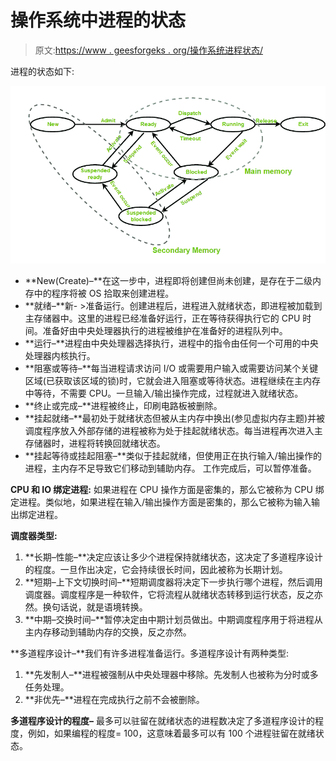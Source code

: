 # 操作系统中进程的状态

> 原文:[https://www . geesforgeks . org/操作系统进程状态/](https://www.geeksforgeeks.org/states-of-a-process-in-operating-systems/)

进程的状态如下:

![](img/780b230cac0c7632b6fa807f35256ad9.png)

*   **New(Create)–**在这一步中，进程即将创建但尚未创建，是存在于二级内存中的程序将被 OS 拾取来创建进程。
*   **就绪–**新- >准备运行。创建进程后，进程进入就绪状态，即进程被加载到主存储器中。这里的进程已经准备好运行，正在等待获得执行它的 CPU 时间。准备好由中央处理器执行的进程被维护在准备好的进程队列中。
*   **运行–**进程由中央处理器选择执行，进程中的指令由任何一个可用的中央处理器内核执行。
*   **阻塞或等待–**每当进程请求访问 I/O 或需要用户输入或需要访问某个关键区域(已获取该区域的锁)时，它就会进入阻塞或等待状态。进程继续在主内存中等待，不需要 CPU。一旦输入/输出操作完成，过程就进入就绪状态。
*   **终止或完成–**进程被终止，印刷电路板被删除。
*   **挂起就绪–**最初处于就绪状态但被从主内存中换出(参见虚拟内存主题)并被调度程序放入外部存储的进程被称为处于挂起就绪状态。每当进程再次进入主存储器时，进程将转换回就绪状态。
*   **挂起等待或挂起阻塞–**类似于挂起就绪，但使用正在执行输入/输出操作的进程，主内存不足导致它们移动到辅助内存。
    工作完成后，可以暂停准备。

**CPU 和 IO 绑定进程:**
如果进程在 CPU 操作方面是密集的，那么它被称为 CPU 绑定进程。类似地，如果进程在输入/输出操作方面是密集的，那么它被称为输入输出绑定进程。

**调度器类型:**

1.  **长期–性能–**决定应该让多少个进程保持就绪状态，这决定了多道程序设计的程度。一旦作出决定，它会持续很长时间，因此被称为长期计划。
2.  **短期–上下文切换时间–**短期调度器将决定下一步执行哪个进程，然后调用调度器。调度程序是一种软件，它将流程从就绪状态转移到运行状态，反之亦然。换句话说，就是语境转换。
3.  **中期–交换时间–**暂停决定由中期计划员做出。中期调度程序用于将进程从主内存移动到辅助内存的交换，反之亦然。

**多道程序设计–**我们有许多进程准备运行。多道程序设计有两种类型:

1.  **先发制人–**进程被强制从中央处理器中移除。先发制人也被称为分时或多任务处理。
2.  **非优先–**进程在完成执行之前不会被删除。

**多道程序设计的程度–**
最多可以驻留在就绪状态的进程数决定了多道程序设计的程度，例如，如果编程的程度= 100，这意味着最多可以有 100 个进程驻留在就绪状态。